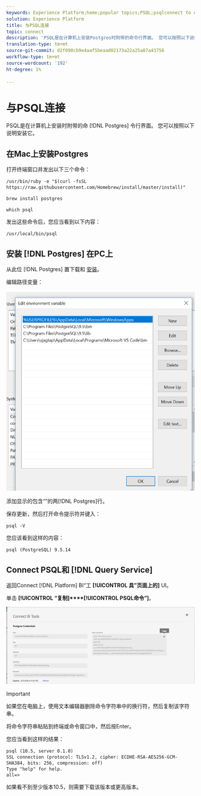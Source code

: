 ```yaml
---
keywords: Experience Platform;home;popular topics;PSQL;psqlconnect to query service;Query service;query service;
solution: Experience Platform
title: 与PSQL连接
topic: connect
description: 'PSQL是在计算机上安装Postgres时附带的命令行界面。 您可以按照以下说明安装它。 '
translation-type: tm+mt
source-git-commit: d2f098cb9e4aaf5beaad02173a22a25a87a43756
workflow-type: tm+mt
source-wordcount: '192'
ht-degree: 1%

---
```



# 与PSQL连接

PSQL是在计算机上安装时附带的命 [!DNL Postgres] 令行界面。 您可以按照以下说明安装它。

## 在Mac上安装Postgres

打开终端窗口并发出以下三个命令：

```shell
/usr/bin/ruby -e "$(curl -fsSL https://raw.githubusercontent.com/Homebrew/install/master/install)"
```

```shell
brew install postgres
```

```shell
which psql
```

发出这些命令后，您应当看到以下内容：

```shell
/usr/local/bin/psql
```

## 安装 [!DNL Postgres] 在PC上

从此位 [!DNL Postgres] 置下载和 [安装](https://www.postgresql.org/download/windows/)。

编辑路径变量：

![图像](../images/clients/psql/path.png)

添加显示的包含“”的两[!DNL Postgres]行。

保存更新，然后打开命令提示符并键入：

```shell
psql -V
```

您应该看到这样的内容：

```shell
psql (PostgreSQL) 9.5.14
```

## Connect PSQL和 [!DNL Query Service]

返回Connect [!DNL Platform] BI“工 **[!UICONTROL 具”页面上的]** UI。

单击 **[!UICONTROL “复制]****[!UICONTROL PSQL命令”]**。

![图像](../images/clients/psql/connect-bi.png)

>[!IMPORTANT]
>
>如果您在电脑上，使用文本编辑器删除命令字符串中的换行符，然后复制该字符串。

将命令字符串粘贴到终端或命令窗口中，然后按Enter。

您应当看到这样的结果：

```shell
psql (10.5, server 0.1.0)
SSL connection (protocol: TLSv1.2, cipher: ECDHE-RSA-AES256-GCM-SHA384, bits: 256, compression: off)
Type "help" for help.
all=>
```

如果看不到至少版本10.5，则需要下载该版本或更高版本。